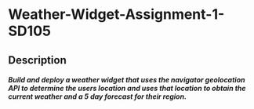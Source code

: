 # Weather-Widget-Assignment-1-SD105


<h2>Description</h2>

<h5>Build and deploy a weather widget that uses the navigator geolocation API to determine the users location and uses that location to obtain the current weather and a 5 day forecast for their region.<h5>
